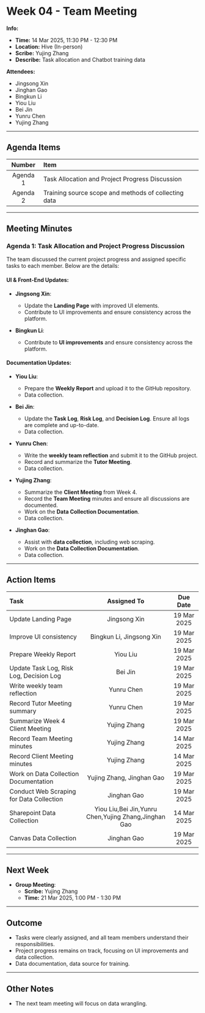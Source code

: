 # Week 04 - Team Meeting

**Info:**
- **Time:** 14 Mar 2025, 11:30 PM - 12:30 PM
- **Location:** Hive (In-person)
- **Scribe:** Yujing Zhang
- **Describe:** Task allocation and Chatbot training data

**Attendees:**
- Jingsong Xin
- Jinghan Gao
- Bingkun Li
- Yiou Liu
- Bei Jin
- Yunru Chen
- Yujing Zhang

---

## Agenda Items
|  Number  | Item                                                 |  
|:--------:|:-----------------------------------------------------|  
| Agenda 1 | Task Allocation and Project Progress Discussion      |  
| Agenda 2 | Training source scope and methods of collecting data |  

---

## Meeting Minutes

### Agenda 1: Task Allocation and Project Progress Discussion
The team discussed the current project progress and assigned specific tasks to each member. Below are the details:

#### UI & Front-End Updates:
- **Jingsong Xin**:
    - Update the **Landing Page** with improved UI elements.
    - Contribute to UI improvements and ensure consistency across the platform.

- **Bingkun Li**:
    - Contribute to **UI improvements** and ensure consistency across the platform.

#### Documentation Updates:
- **Yiou Liu**:
    - Prepare the **Weekly Report** and upload it to the GitHub repository.
    - Data collection.

- **Bei Jin**:
    - Update the **Task Log**, **Risk Log**, and **Decision Log**. Ensure all logs are complete and up-to-date.
    - Data collection.

- **Yunru Chen**:
    - Write the **weekly team reflection** and submit it to the GitHub project.
    - Record and summarize the **Tutor Meeting**.
    - Data collection.

- **Yujing Zhang**:
    - Summarize the **Client Meeting** from Week 4.
    - Record the **Team Meeting** minutes and ensure all discussions are documented.
    - Work on the **Data Collection Documentation**.
    - Data collection.

- **Jinghan Gao**:
    - Assist with **data collection**, including web scraping.
    - Work on the **Data Collection Documentation**.
    - Data collection.

---

## Action Items
| Task                                     |                Assigned To                |  Due Date   |  
|:-----------------------------------------|:-----------------------------------------:|:-----------:|  
| Update Landing Page                      |               Jingsong Xin                | 19 Mar 2025 |  
| Improve UI consistency                   |         Bingkun Li, Jingsong Xin          | 19 Mar 2025 |  
| Prepare Weekly Report                    |                 Yiou Liu                  | 19 Mar 2025 |  
| Update Task Log, Risk Log, Decision Log  |                  Bei Jin                  | 19 Mar 2025 |  
| Write weekly team reflection             |                Yunru Chen                 | 19 Mar 2025 |  
| Record Tutor Meeting summary             |                Yunru Chen                 | 19 Mar 2025 |  
| Summarize Week 4 Client Meeting          |               Yujing Zhang                | 19 Mar 2025 |  
| Record Team Meeting minutes              |               Yujing Zhang                | 14 Mar 2025 | 
| Record Client Meeting minutes            |               Yujing Zhang                | 14 Mar 2025 | 
| Work on Data Collection Documentation    |         Yujing Zhang, Jinghan Gao         | 19 Mar 2025 |  
| Conduct Web Scraping for Data Collection |                Jinghan Gao                | 19 Mar 2025 |  
| Sharepoint Data Collection               | Yiou Liu,Bei Jin,Yunru Chen,Yujing Zhang,Jinghan Gao | 14 Mar 2025 |
| Canvas Data Collection                   |                Jinghan Gao                | 19 Mar 2025 |  
---

## Next Week
- **Group Meeting**:
    - **Scribe:** Yujing Zhang
    - **Time:** 21 Mar 2025, 1:00 PM - 1:30 PM

---

## Outcome
- Tasks were clearly assigned, and all team members understand their responsibilities.
- Project progress remains on track, focusing on UI improvements and data collection.
- Data documentation, data source for training.

---

## Other Notes
- The next team meeting will focus on data wrangling.  

